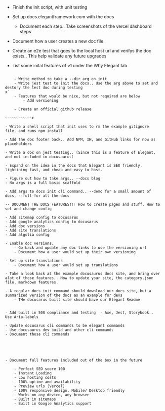 - Finish the init script, with unit testing

- Set up docs.elegantframework.com with the docs
    - Document each step.. Take screenshots of the vercel dashboard steps

- Document how a user creates a new doc file

- Create an e2e test that goes to the local host url and verifys the doc exists.. This help validate any future upgrades

- List some inital features of v1 under the Why Elegant tab

~~~~~~~~~> To offically release v1-alpha

    - Write method to take a --dir arg on init
    - Write jest test to init the docs.. Use the arg above to set and destory the test doc during testing
x`
    - Features that would be nice, but not required are below
        - Add versioning

    - Create an official github release

~~~~~~~~~~~~>

- Write a shell script that init uses to rm the example gitignore file, and runs npm install

- Add the doc footer back.. Add NPM, IH, and GitHub links for now as placeholders

- Write a doc on jest testing.. (Since this is a feature of Elegant, and not included in docusaurus)

- Expand on the idea in the docs that Elegant is SEO friendly, lightining fast, and cheap and easy to host.

- Figure out how to take args.. --docs blog
- No args is a full basic scaffold

- Add args to docs init cli command.. --demo for a small amount of docs, --full for all the docs

-- DOCUMENT THE DOCS FEATURES!!! How to create pages and stuff. How to set and change config

- Add sitemap config to docusarus
- Add google analytics config to docusarus
- Add doc versions
- Add site translations
- Add algolia config

- Enable doc versions.
    - Go back and update any doc links to use the versioning url
    - Document how a user would set up their own versioning 

- Set up site translations
    - Document how a user would set up translations

- Take a look back at the example docusaurus docs site, and bring over alot of those features.. How to update your site, the category.json file, markdown features.

- A regular docs init command should download our docs site, but a summarized version of the docs as an example for devs
    - THe docusarus built site should have our Elegant Readme


- Add built in 508 compliance and testing  - Axe, Jest, Storybook.. Use Aria-labels

- Update docusarus cli commands to be elegant commands
- Use docusaurus dev build and other cli commands
- Document those cli commands





- Document full features included out of the box in the future

    - Perfect SEO score 100
    - Instant Loading
    - Low hosting costs
    - 100% uptime and availability
    - Preview urls (Vercel)
    - 100% responsive design. Mobile/ Desktop friendly
    - Works on any device, any browser
    - Built in sitemaps
    - Built in Google Analytics support